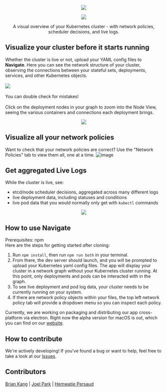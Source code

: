 
<p align="center"><img src="https://i.ibb.co/CVcHh4G/unnamed.png"/></p>

<p align="center"><img src='https://camo.githubusercontent.com/676841d37493a8028b6f708c5c0ee876b146b9d1b8e976400ed28bb071713525/68747470733a2f2f696d672e736869656c64732e696f2f6769746875622f6c6963656e73652f6f736c6162732d626574612f4b757238'></p>

<p align="center">
A visual overview of your Kubernetes cluster - with network policies, scheduler decisions, and live logs.
</p>

## Visualize your cluster before it starts running
Whether the cluster is live or not, upload your YAML config files to **Navigate**. Here you can see the network structure of your cluster, observing
the connections between your stateful sets, deployments, services, and other Kubernetes objects. <br/><br/> 
<img src="https://i.ibb.co/stR0R1t/image.png"/>
<br/><br/> You can double check for mistakes!<br/><br/>
Click on the deployment nodes in your graph to zoom into the Node View, seeing the various containers and connections each deployment brings.
<br/>

<p align="center"><img src="https://media.giphy.com/media/2sEebgocxrpw0HJEu7/giphy.gif"/></p>

## Visualize all your network policies
Want to check that your network policies are correct? Use the "Network Policies" tab to view them all, one at a time.
![image](https://user-images.githubusercontent.com/5425746/139293239-f8c0db76-b6df-491a-a005-563456ca9060.png)


## Get aggregated Live Logs

While the cluster is live, see: 
  -  etcd/node scheduler decisions, aggregated across many different logs
  -  live deployment data, including statuses and conditions
  -  live pod data that you would normally only get with `kubectl` commands

<p align="center"><img src="https://media.giphy.com/media/I5qq9gUm9o67LkU4tf/giphy.gif"></p>

## How to use Navigate
Prerequisites: npm <br/>
Here are the steps for getting started after cloning:

1. Run `npm install`, then run `npm run both` in your terminal.
2. From there, the dev server should launch, and you will be prompted to upload your Kubernetes yaml config files. The app will display your cluster in a network graph without your Kubernetes cluster running. At this point, only deployments and pods can be interacted with in the graph.
3. To see live deployment and pod log data, your cluster needs to be currently running on your system.
4. If there are network policy objects within your files, the top left network policy tab will provide a dropdown menu so you can inspect each policy.

Currently, we are working on packaging and distributing our app cross-platform via electron. Right now the alpha version for macOS is out, which you can find on our <a href="http://navigates.io">website</a>.

## How to contribute
We're actively developing! If you've found a bug or want to help, feel free to take a look at our <a href="https://github.com/oslabs-beta/navigate/issues">Issues</a>.

## Contributors

<a href="https://linkedin.com/in/thebriankang/">Brian Kang</a> | <a href="https://www.linkedin.com/in/joel-park-208571212/">Joel Park</a> | <a href="https://www.linkedin.com/in/hemwatie/">Hemwatie Persaud</a>
